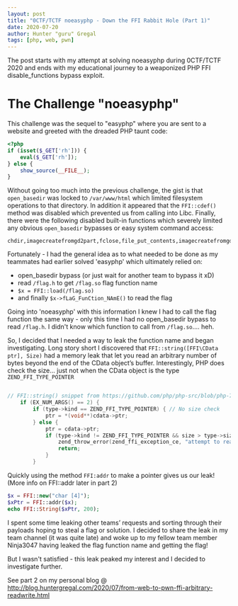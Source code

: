 ```yaml
---
layout: post
title: "0CTF/TCTF noeasyphp - Down the FFI Rabbit Hole (Part 1)"
date: 2020-07-20
author: Hunter "guru" Gregal
tags: [php, web, pwn]
---
```


The post starts with my attempt at solving noeasyphp during 0CTF/TCTF 2020 and ends with my educational journey to a weaponized PHP FFI disable_functions bypass exploit. 

# The Challenge "noeasyphp"
This challenge was the sequel to "easyphp" where you are sent to a website and greeted with the dreaded PHP taunt code:

```php
<?php
if (isset($_GET['rh'])) {
    eval($_GET['rh']);
} else {
    show_source(__FILE__);
}
```

Without going too much into the previous challenge, the gist is that `open_basedir` was locked to `/var/www/html` which limited filesystem operations to that directory. In addition it appeared that the `FFI::cdef()` method was disabled which prevented us from calling into Libc. Finally, there were the following disabled built-in functions which severely limited any obvious `open_basedir` bypasses or easy system command access:

```
chdir,imagecreatefromgd2part,fclose,file_put_contents,imagecreatefromgd2,sqlite_popen,fwrite,chgrp,xml_parser_create_ns,ini_get,pcntl_wifexited,openlog,linkinfo,apache_child_terminate,copy,zip_open,socket_bind,proc_get_status,stream_socket_accept,pcntl_get_last_error,pcntl_wtermsig,parse_ini_file,shell_exec,apache_get_modules,readdir,sqlite_open,syslog,pcntl_strerror,imap_open,error_log,passthru,fopen,pcntl_wexitstatus,dir,pcntl_wifstopped,ignore_user_abort,pcntl_wait,link,xml_parse,pcntl_getpriority,ini_set,imagecreatefromxpm,imagecreatefromwbmp,pcntl_wifsignaled,pcntl_sigwaitinfo,curl_init,socket_create,rename,pcntl_signal_get_handler,apache_setenv,sleep,ini_get_all,parse_ini_string,realpath,apache_reset_timeout,curl_exec,pcntl_signal_dispatch,putenv,ftp_exec,pcntl_exec,imagecreatetruecolor,get_cfg_var,dl,stream_socket_server,popen,pcntl_waitpid,chown,ini_restore,ini_alter,pcntl_signal,glob,pcntl_sigtimedwait,zend_version,imagecreatefrompng,set_time_limit,pcntl_fork,mb_send_mail,system,pcntl_setpriority,pcntl_async_signals,imap_mail,pfsockopen,imagecreatefromwebp,pcntl_alarm,pcntl_wstopsig,exec,virtual,ftp_connect,stream_socket_client,fsockopen,imagecreatefromstring,apache_get_version,readlink,pcntl_wifcontinued,xml_parser_create,imagecreatefromxbm,proc_open,pcntl_sigprocmask,curl_multi_exec,mail,chmod,apache_getenv,chroot,bindtextdomain,ld,symlink
```

Fortunately - I had the general idea as to what needed to be done as my teammates had earlier solved 'easyphp' which ultimately relied on:
* open_basedir bypass (or just wait for another team to bypass it xD)
* read `/flag.h` to get `/flag.so` flag function name
* `$x = FFI::load(/flag.so)`
* and finally `$x->fLaG_FunCtion_NAmE()` to read the flag

Going into 'noeasyphp' with this information I knew I had to call the flag function the same way - only this time I had no open_basedir bypass to read `/flag.h`. I didn't know which function to call from `/flag.so`.... heh. 

So, I decided that I needed a way to leak the function name and began investigating. Long story short I discovered that `FFI::string([FFI\CData ptr], Size)` had a memory leak that let you read an arbitrary number of bytes beyond the end of the CData object’s buffer. Interestingly, PHP does check the size... just not when the CData object is the type `ZEND_FFI_TYPE_POINTER` 

```C

// FFI::string() snippet from https://github.com/php/php-src/blob/php-7.4.7RC1/ext/ffi/ffi.c#L4411
	if (EX_NUM_ARGS() == 2) {
		if (type->kind == ZEND_FFI_TYPE_POINTER) { // No size check
			ptr = *(void**)cdata->ptr;
		} else {
			ptr = cdata->ptr;
			if (type->kind != ZEND_FFI_TYPE_POINTER && size > type->size) { // Size check
				zend_throw_error(zend_ffi_exception_ce, "attempt to read over data boundary");
				return;
			}
		}
```

Quickly using the method `FFI:addr` to make a pointer gives us our leak! (More info on FFI::addr later in part 2)

```php
$x = FFI::new("char [4]");
$xPtr = FFI::addr($x);
echo FFI::String($xPtr, 200);

```
I spent some time leaking other teams’ requests and sorting through their payloads hoping to steal a flag or solution. I decided to share the leak in my team channel (it was quite late) and woke up to my fellow team member Ninja3047 having leaked the flag function name and getting the flag!

But I wasn't satisfied - this leak peaked my interest and I decided to investigate further.

See part 2 on my personal blog @ http://blog.huntergregal.com/2020/07/from-web-to-pwn-ffi-arbitrary-readwrite.html
